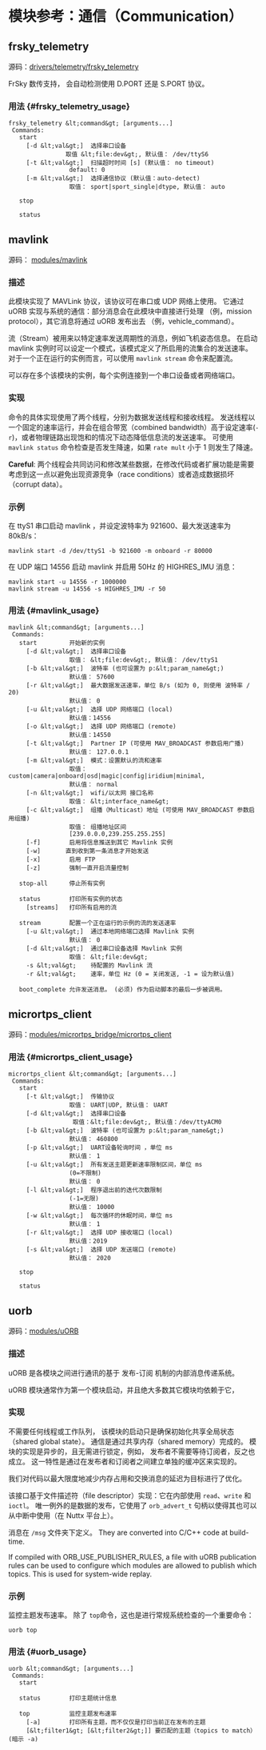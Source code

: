# 模块参考：通信（Communication）

## frsky_telemetry

源码：[drivers/telemetry/frsky_telemetry](https://github.com/PX4/Firmware/tree/master/src/drivers/telemetry/frsky_telemetry)

FrSky 数传支持， 会自动检测使用 D.PORT 还是 S.PORT 协议。

### 用法 {#frsky_telemetry_usage}

    frsky_telemetry &lt;command&gt; [arguments...]
     Commands:
       start
         [-d &lt;val&gt;]  选择串口设备
                    取值 &lt;file:dev&gt;, 默认值： /dev/ttyS6
         [-t &lt;val&gt;]  扫描超时时间 [s] (默认值： no timeout)
                     default: 0
         [-m &lt;val&gt;]  选择通信协议 (默认值：auto-detect)
                     取值： sport|sport_single|dtype, 默认值： auto
    
       stop
    
       status
    

## mavlink

源码： [modules/mavlink](https://github.com/PX4/Firmware/tree/master/src/modules/mavlink)

### 描述

此模块实现了 MAVLink 协议，该协议可在串口或 UDP 网络上使用。 它通过 uORB 实现与系统的通信：部分消息会在此模块中直接进行处理 （例，mission protocol），其它消息将通过 uORB 发布出去 （例，vehicle_command）。

流（Stream）被用来以特定速率发送周期性的消息，例如飞机姿态信息。 在启动 mavlink 实例时可以设定一个模式，该模式定义了所启用的流集合的发送速率。 对于一个正在运行的实例而言，可以使用 `mavlink stream` 命令来配置流。

可以存在多个该模块的实例，每个实例连接到一个串口设备或者网络端口。

### 实现

命令的具体实现使用了两个线程，分别为数据发送线程和接收线程。 发送线程以一个固定的速率运行，并会在组合带宽（combined bandwidth）高于设定速率(`-r`)，或者物理链路出现饱和的情况下动态降低信息流的发送速率。 可使用 `mavlink status` 命令检查是否发生降速，如果 `rate mult` 小于 1 则发生了降速。

**Careful**: 两个线程会共同访问和修改某些数据，在修改代码或者扩展功能是需要考虑到这一点以避免出现资源竞争（race conditions）或者造成数据损坏（corrupt data）。

### 示例

在 ttyS1 串口启动 mavlink ，并设定波特率为 921600、最大发送速率为 80kB/s：

    mavlink start -d /dev/ttyS1 -b 921600 -m onboard -r 80000
    

在 UDP 端口 14556 启动 mavlink 并启用 50Hz 的 HIGHRES_IMU 消息：

    mavlink start -u 14556 -r 1000000
    mavlink stream -u 14556 -s HIGHRES_IMU -r 50
    

### 用法 {#mavlink_usage}

    mavlink &lt;command&gt; [arguments...]
     Commands:
       start         开始新的实例
         [-d &lt;val&gt;]  选择串口设备
                     取值： &lt;file:dev&gt;, 默认值： /dev/ttyS1
         [-b &lt;val&gt;]  波特率 (也可设置为 p:&lt;param_name&gt;)
                     默认值： 57600
         [-r &lt;val&gt;]  最大数据发送速率，单位 B/s (如为 0, 则使用 波特率 / 20)
                     默认值： 0
         [-u &lt;val&gt;]  选择 UDP 网络端口 (local)
                     默认值：14556
         [-o &lt;val&gt;]  选择 UDP 网络端口 (remote)
                     默认值：14550
         [-t &lt;val&gt;]  Partner IP (可使用 MAV_BROADCAST 参数启用广播)
                     默认值： 127.0.0.1
         [-m &lt;val&gt;]  模式：设置默认的流和速率
                     取值： custom|camera|onboard|osd|magic|config|iridium|minimal,
                     默认值： normal
         [-n &lt;val&gt;]  wifi/以太网 接口名称
                     取值： &lt;interface_name&gt;
         [-c &lt;val&gt;]  组播（Multicast）地址 (可使用 MAV_BROADCAST 参数启用组播)
                     取值： 组播地址区间
                     [239.0.0.0,239.255.255.255]
         [-f]        启用将信息推送到其它 Mavlink 实例
         [-w]       直到收到第一条消息才开始发送
         [-x]        启用 FTP
         [-z]        强制一直开启流量控制
    
       stop-all      停止所有实例
    
       status        打印所有实例的状态
         [streams]   打印所有启用的流
    
       stream        配置一个正在运行的示例的流的发送速率
         [-u &lt;val&gt;]  通过本地网络端口选择 Mavlink 实例
                     默认值： 0
         [-d &lt;val&gt;]  通过串口设备选择 Mavlink 实例
                     取值： &lt;file:dev&gt;
         -s &lt;val&gt;    待配置的 Mavlink 流
         -r &lt;val&gt;    速率，单位 Hz (0 = 关闭发送, -1 = 设为默认值)
    
       boot_complete 允许发送消息。 (必须) 作为启动脚本的最后一步被调用。
    

## micrortps_client

源码：[modules/micrortps_bridge/micrortps_client](https://github.com/PX4/Firmware/tree/master/src/modules/micrortps_bridge/micrortps_client)

### 用法 {#micrortps_client_usage}

    micrortps_client &lt;command&gt; [arguments...]
     Commands:
       start
         [-t &lt;val&gt;]  传输协议
                     取值： UART|UDP, 默认值： UART
         [-d &lt;val&gt;]  选择串口设备
                      取值：&lt;file:dev&gt;, 默认值：/dev/ttyACM0
         [-b &lt;val&gt;]  波特率 (也可设置为 p:&lt;param_name&gt;)
                     默认值： 460800
         [-p &lt;val&gt;]  UART设备轮询时间 ，单位 ms
                     默认值： 1
         [-u &lt;val&gt;]  所有发送主题更新速率限制区间，单位 ms
                     (0=不限制)
                     默认值： 0
         [-l &lt;val&gt;]  程序退出前的迭代次数限制
                     (-1=无限)
                     默认值： 10000
         [-w &lt;val&gt;]  每次循环的休眠时间，单位 ms
                     默认值： 1
         [-r &lt;val&gt;]  选择 UDP 接收端口 (local)
                     默认值：2019
         [-s &lt;val&gt;]  选择 UDP 发送端口 (remote)
                     默认值： 2020
    
       stop
    
       status
    

## uorb

源码：[modules/uORB](https://github.com/PX4/Firmware/tree/master/src/modules/uORB)

### 描述

uORB 是各模块之间进行通讯的基于 发布-订阅 机制的内部消息传递系统。

uORB 模块通常作为第一个模块启动，并且绝大多数其它模块均依赖于它，

### 实现

不需要任何线程或工作队列， 该模块的启动只是确保初始化共享全局状态（shared global state）。 通信是通过共享内存（shared memory）完成的。 模块的实现是异步的，且无需进行锁定，例如， 发布者不需要等待订阅者，反之也成立。 这一特性是通过在发布者和订阅者之间建立单独的缓冲区来实现的。

我们对代码以最大限度地减少内存占用和交换消息的延迟为目标进行了优化。

该接口基于文件描述符（file descriptor）实现：它在内部使用 `read`、`write` 和 `ioctl`。 唯一例外的是数据的发布，它使用了 `orb_advert_t` 句柄以使得其也可以从中断中使用（在 Nuttx 平台上）。

消息在 `/msg` 文件夹下定义。 They are converted into C/C++ code at build-time.

If compiled with ORB_USE_PUBLISHER_RULES, a file with uORB publication rules can be used to configure which modules are allowed to publish which topics. This is used for system-wide replay.

### 示例

监控主题发布速率。 除了 `top`命令，这也是进行常规系统检查的一个重要命令：

    uorb top
    

### 用法 {#uorb_usage}

    uorb &lt;command&gt; [arguments...]
     Commands:
       start
    
       status        打印主题统计信息
    
       top           监控主题发布速率
         [-a]        打印所有主题，而不仅仅是打印当前正在发布的主题
         [&lt;filter1&gt; [&lt;filter2&gt;]] 要匹配的主题（topics to match） (暗示 -a)